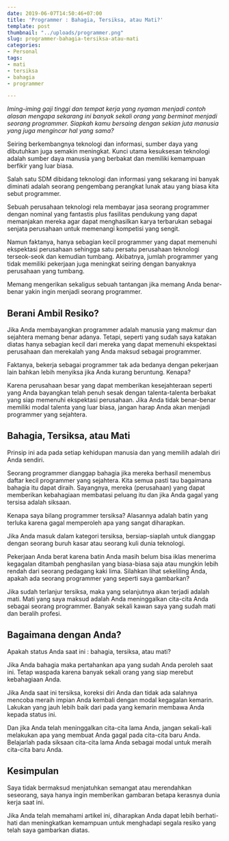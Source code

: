 ```yaml
---
date: 2019-06-07T14:50:46+07:00
title: 'Programmer : Bahagia, Tersiksa, atau Mati?'
template: post
thumbnail: "../uploads/programmer.png"
slug: programmer-bahagia-tersiksa-atau-mati
categories:
- Personal
tags:
- mati
- tersiksa
- bahagia
- programmer

---
```

_Iming-iming gaji tinggi dan tempat kerja yang nyaman menjadi contoh alasan mengapa sekarang ini banyak sekali orang yang berminat menjadi seorang programmer. Siapkah kamu bersaing dengan sekian juta manusia yang juga mengincar hal yang sama?_

Seiring berkembangnya teknologi dan informasi, sumber daya yang dibutuhkan juga semakin meningkat. Kunci utama kesuksesan teknologi adalah sumber daya manusia yang berbakat dan memiliki kemampuan berfikir yang luar biasa.

Salah satu SDM dibidang teknologi dan informasi yang sekarang ini banyak diminati adalah seorang pengembang perangkat lunak atau yang biasa kita sebut programmer.

Sebuah perusahaan teknologi rela membayar jasa seorang programmer dengan nominal yang fantastis plus fasilitas pendukung yang dapat memanjakan mereka agar dapat menghasilkan karya terbarukan sebagai senjata perusahaan untuk memenangi kompetisi yang sengit.

Namun faktanya, hanya sebagian kecil programmer yang dapat memenuhi ekspektasi perusahaan sehingga satu persatu perusahaan teknologi terseok-seok dan kemudian tumbang. Akibatnya, jumlah programmer yang tidak memiliki pekerjaan juga meningkat seiring dengan banyaknya perusahaan yang tumbang.

Memang mengerikan sekaligus sebuah tantangan jika memang Anda benar-benar yakin ingin menjadi seorang programmer.

## Berani Ambil Resiko?

Jika Anda membayangkan programmer adalah manusia yang makmur dan sejahtera memang benar adanya. Tetapi, seperti yang sudah saya katakan diatas hanya sebagian kecil dari mereka yang dapat memenuhi ekspektasi perusahaan dan merekalah yang Anda maksud sebagai programmer.

Faktanya, bekerja sebagai programmer tak ada bedanya dengan pekerjaan lain bahkan lebih menyiksa jika Anda kurang beruntung. Kenapa?

Karena perusahaan besar yang dapat memberikan kesejahteraan seperti yang Anda bayangkan telah penuh sesak dengan talenta-talenta berbakat yang siap memenuhi ekspektasi perusahaan. Jika Anda tidak benar-benar memiliki modal talenta yang luar biasa, jangan harap Anda akan menjadi programmer yang sejahtera.

## Bahagia, Tersiksa, atau Mati

Prinsip ini ada pada setiap kehidupan manusia dan yang memilih adalah diri Anda sendiri.

Seorang programmer dianggap bahagia jika mereka berhasil menembus daftar kecil programmer yang sejahtera. Kita semua pasti tau bagaimana bahagia itu dapat diraih. Sayangnya, mereka (perusahaan) yang dapat memberikan kebahagiaan membatasi peluang itu dan jika Anda gagal yang tersisa adalah siksaan.

Kenapa saya bilang programmer tersiksa? Alasannya adalah batin yang terluka karena gagal memperoleh apa yang sangat diharapkan.

Jika Anda masuk dalam kategori tersiksa, bersiap-siaplah untuk dianggap dengan seorang buruh kasar atau seorang kuli dunia teknologi.

Pekerjaan Anda berat karena batin Anda masih belum bisa iklas menerima kegagalan ditambah penghasilan yang biasa-biasa saja atau mungkin lebih rendah dari seorang pedagang kaki lima. Silahkan lihat sekeliling Anda, apakah ada seorang programmer yang seperti saya gambarkan?

Jika sudah terlanjur tersiksa, maka yang selanjutnya akan terjadi adalah mati. Mati yang saya maksud adalah Anda meninggalkan cita-cita Anda sebagai seorang programmer. Banyak sekali kawan saya yang sudah mati dan beralih profesi.

## Bagaimana dengan Anda?

Apakah status Anda saat ini : bahagia, tersiksa, atau mati?

Jika Anda bahagia maka pertahankan apa yang sudah Anda peroleh saat ini. Tetap waspada karena banyak sekali orang yang siap merebut kebahagiaan Anda.

Jika Anda saat ini tersiksa, koreksi diri Anda dan tidak ada salahnya mencoba meraih impian Anda kembali dengan modal kegagalan kemarin. Lakukan yang jauh lebih baik dari pada yang kemarin membawa Anda kepada status ini.

Dan jika Anda telah meninggalkan cita-cita lama Anda, jangan sekali-kali melakukan apa yang membuat Anda gagal pada cita-cita baru Anda. Belajarlah pada siksaan cita-cita lama Anda sebagai modal untuk meraih cita-cita baru Anda.

## Kesimpulan

Saya tidak bermaksud menjatuhkan semangat atau merendahkan seseorang, saya hanya ingin memberikan gambaran betapa kerasnya dunia kerja saat ini.

Jika Anda telah memahami artikel ini, diharapkan Anda dapat lebih berhati-hati dan meningkatkan kemampuan untuk menghadapi segala resiko yang telah saya gambarkan diatas.